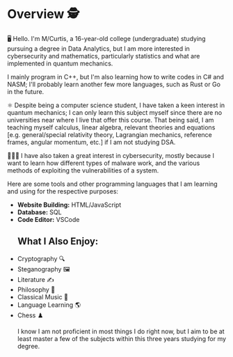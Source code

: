 <!DOCTYPE HTML>
<html>
  <body>
    <h1>Overview 🕵️</h1>
    <p>🖥️ Hello. I'm M/Curtis, a 16-year-old college (undergraduate) studying pursuing a degree in Data Analytics, but I am more interested in cybersecurity and mathematics, particularly statistics and what are implemented in quantum mechanics.</p>
     <p>I mainly program in C++, but I'm also learning how to write codes in C# and NASM; I'll probably learn another few more languages, such as Rust or Go in the future.</p>
    <p>⚛️ Despite being a computer science student, I have taken a keen interest in quantum mechanics; I can only learn this subject myself since there are no universities near where I live that offer this course. That being said, I am teaching myself calculus, linear algebra, relevant theories and equations [e.g. general/special relativity theory, Lagrangian mechanics, reference frames, angular momentum, etc.] if I am not studying DSA.</p>
    <p>👨🏻‍💻 I have also taken a great interest in cybersecurity, mostly because I want to learn how different types of malware work, and the various methods of exploiting the vulnerabilities of a system. </p>
    <p>Here are some tools and other programming languages that I am learning and using for the respective purposes:</p>
<ul>
  <li><b>Website Building:</b> HTML/JavaScript</li>
  <li><b>Database:</b> SQL</li> 
  <li><b>Code Editor:</b> VSCode</li>

  <h2>What I Also Enjoy:</h2>
  <li>Cryptography 🔍</li>
  <li>Steganography 🖼️</li>
  <li>Literature ✍️</li>
  <li>Philosophy 🧠</li>
  <li>Classical Music 🎹</li>
  <li>Language Learning 🌎</li>
  <li>Chess ♟️</li>
  </body>

  <p>I know I am not proficient in most things I do right now, but I aim to be at least master a few of the subjects within this three years studying for my degree.</p>
</html>
